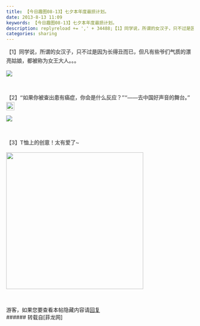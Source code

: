 ```yaml
---
title: 【今日趣图08-13】七夕本年度最损计划。
date: 2013-8-13 11:09
keywords: 【今日趣图08-13】七夕本年度最损计划。
description: replyreload += ',' + 34488;【1】同学说，所谓的女汉子，只不过是因为长得丑而已，但凡有些爷们气质的漂亮姑娘，都被称为女王大人。。。【2】“如果你被查出患有癌症，你会是什么反应？”“——去中国好声音的舞台。”【3】T恤上的创意！太有爱了~游客，如果您要查看本帖隐藏内容请回复
categories: sharing
---
```

<td class="t_f" id="postmessage_34488">

<script type="299853cb0cd16fc313053e8a-text/javascript">replyreload += ',' + 34488;</script><p style="line-height:24px;text-indent:nullem;text-align:left"><font style="color:rgb(102, 102, 102)"><strong>【1】同学说，所谓的女汉子，只不过是因为长得丑而已，但凡有些爷们气质的漂亮姑娘，都被称为女王大人。。。</strong></font></p><p style="line-height:24px;text-indent:nullem;text-align:left"><font style="color:rgb(102, 102, 102)"><strong>

<img aid="13765" data-cf-modified-299853cb0cd16fc313053e8a-="" file="data/attachment/forum/201308/13/110745m8xlxlxm0r8g880x.jpg.thumb.jpg" id="aimg_13765" inpost="1" onclick="" onmouseover="" src="http://www.flw.ph/data/attachment/forum/201308/13/110745m8xlxlxm0r8g880x.jpg" style="cursor:pointer" zoomfile="data/attachment/forum/201308/13/110745m8xlxlxm0r8g880x.jpg"/>


</strong></font></p><br/>
<p style="line-height:24px;text-indent:nullem;text-align:left"><font style="color:rgb(102, 102, 102)"><strong>【2】“如果你被查出患有癌症，你会是什么反应？”“——去中国好声音的舞台。”

<img aid="13766" class="zoom" data-cf-modified-299853cb0cd16fc313053e8a-="" file="data/attachment/forum/201308/13/110745ndy5dgytyuh5qdu0.gif" id="aimg_13766" inpost="1" onclick="" onmouseover="" src="http://www.flw.ph/data/attachment/forum/201308/13/110745ndy5dgytyuh5qdu0.gif" width="22" zoomfile="data/attachment/forum/201308/13/110745ndy5dgytyuh5qdu0.gif"/>


</strong></font></p><p style="line-height:24px;text-indent:nullem;text-align:left"><font style="color:rgb(102, 102, 102)"><strong>

<img aid="13767" data-cf-modified-299853cb0cd16fc313053e8a-="" file="data/attachment/forum/201308/13/110745xmpke3tl3m9kufmt.jpg.thumb.jpg" id="aimg_13767" inpost="1" onclick="" onmouseover="" src="http://www.flw.ph/data/attachment/forum/201308/13/110745xmpke3tl3m9kufmt.jpg" style="cursor:pointer" zoomfile="data/attachment/forum/201308/13/110745xmpke3tl3m9kufmt.jpg"/>


</strong></font></p><br/>
<p style="line-height:24px;text-indent:nullem;text-align:left"><font style="color:rgb(102, 102, 102)"><strong>【3】T恤上的创意！太有爱了~</strong></font></p><p style="line-height:24px;text-indent:nullem;text-align:left"><font style="color:rgb(102, 102, 102)"><strong>

<img aid="13768" class="zoom" data-cf-modified-299853cb0cd16fc313053e8a-="" file="data/attachment/forum/201308/13/110752irwywwzsw6l0iis9.gif" id="aimg_13768" inpost="1" onclick="" onmouseover="" src="http://www.flw.ph/data/attachment/forum/201308/13/110752irwywwzsw6l0iis9.gif" width="368" zoomfile="data/attachment/forum/201308/13/110752irwywwzsw6l0iis9.gif"/>


</strong></font></p><br/>
<div class="locked">游客，如果您要查看本帖隐藏内容请<a data-cf-modified-299853cb0cd16fc313053e8a-="" href="forum.php?mod=post&amp;action=reply&amp;fid=47&amp;tid=6063" onclick="if (!window.__cfRLUnblockHandlers) return false; showWindow('reply', this.href)">回复</a></div></td>
###### 转载自[菲龙网]